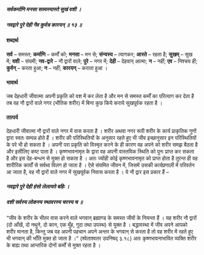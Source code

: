 ##### सर्वकर्माणि मनसा सन्न्यस्यास्ते सुखं वशी ।
##### नवद्वारे पुरे देही नैव कुर्वन्न कारयन् ॥ १३ ॥

#### शब्दार्थ

**सर्व** – समस्त; **कर्माणि** – कर्मों को; **मनसा** – मन  से; **संन्यस्य** – त्यागकर; **आस्ते** – रहता है; **सुखम्** – सुख में; **वशी** – संयमी; **नव-द्वारे** – नौ द्वारों वाले; **पुरे** – नगर में; **देही** – देहवान् आत्मा; **न** – नहीं; **एव** – निश्चय ही; **कुर्वन्** – करता हुआ; **न** – नहीं; **कारयन्** – कराता हुआ ।

#### भावार्थ

जब देहधारी जीवात्मा अपनी प्रकृति को वश में कर लेता है और मन से समस्त कर्मों का परित्याग कर देता है तब वह नौ द्वारों वाले नगर (भौतिक शरीर) में बिना कुछ किये कराये सुखपूर्वक रहता है ।

#### तात्पर्य

देहधारी जीवात्मा नौ द्वारों वाले नगर में वास करता है । शरीर अथवा नगर रूपी शरीर के कार्य प्राकृतिक गुणों द्वारा स्वतः सम्पन्न होते हैं । शरीर की परिस्थितियों के अनुसार रहते हुए भी जीव इच्छानुसार इन परिस्थितियों के परे भी हो सकता है । अपनी परा प्रकृति को विस्मृत करने के ही कारण वह अपने को शरीर समझ बैठता है और इसीलिए कष्ट पाता है । कृष्णभावनामृत के द्वारा वह अपनी वास्तविक स्थिति को पुनः प्राप्त कर सकता है और इस देह-बन्धन से मुक्त हो सकता है । अतः ज्योंही कोई कृष्णभावनामृत को प्राप्त होता है तुरन्त ही वह शारीरिक कार्यों से सर्वथा विलग हो जाता है । ऐसे संयमित जीवन में, जिसमें उसकी कार्यप्रणाली में परिवर्तन आ जाता है, वह नौ द्वारों वाले नगर में सुखपूर्वक निवास करता है । ये नौ द्वार इस प्रकार हैं –

##### नवद्वारे पुरे देही हंसो लेलायते बहिः ।
##### वशी सर्वस्य लोकस्य स्थावरस्य चरस्य च ॥

“जीव के शरीर के भीतर वास करने वाले भगवान् ब्रह्माण्ड के समस्त जीवों के नियन्ता हैं । यह शरीर नौ द्वारों (दो आँखें, दो नथुने, दो कान, एक मुँह, गुदा तथा उपस्थ) से युक्त है । बद्धावस्था में जीव अपने आपको शरीर मानता है, किन्तु जब वह अपनी पहचान अपने अन्तर के भगवान् से करता है तो वह शरीर में रहते हुए भी भगवान् की भाँति मुक्त हो जाता है ।” (श्वेताश्वतर उपनिषद् ३.१८) अतः कृष्णभावनाभावित व्यक्ति शरीर के बाह्य तथा आन्तरिक दोनों कर्मों से मुक्त रहता है ।